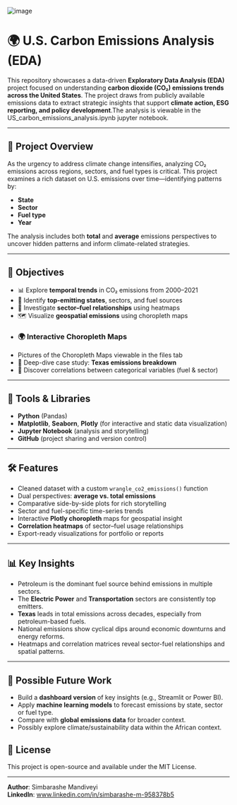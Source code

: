 

![image](https://github.com/user-attachments/assets/bc847ee3-9b45-493d-ba7d-3edc08037634)


# 🌍 U.S. Carbon Emissions Analysis (EDA)

This repository showcases a data-driven **Exploratory Data Analysis (EDA)** project focused on understanding **carbon dioxide (CO₂) emissions trends across the United States**. The project draws from publicly available emissions data to extract strategic insights that support **climate action, ESG reporting, and policy development**.The analysis is viewable in the US_carbon_emissions_analysis.ipynb jupyter notebook.

---

## 📌 Project Overview

As the urgency to address climate change intensifies, analyzing CO₂ emissions across regions, sectors, and fuel types is critical. This project examines a rich dataset on U.S. emissions over time—identifying patterns by:

- **State**
- **Sector**
- **Fuel type**
- **Year**

The analysis includes both **total** and **average** emissions perspectives to uncover hidden patterns and inform climate-related strategies.

---

## 🎯 Objectives

- 📊 Explore **temporal trends** in CO₂ emissions from 2000–2021  
- 🧭 Identify **top-emitting states**, sectors, and fuel sources  
- 🔎 Investigate **sector–fuel relationships** using heatmaps  
- 🗺️ Visualize **geospatial emissions** using choropleth maps
-  ### 🌍 Interactive Choropleth Maps
-  Pictures of the Choropleth Maps viewable in the files tab
- 📌 Deep-dive case study: **Texas emissions breakdown**  
- 🧩 Discover correlations between categorical variables (fuel & sector)

---
## 🧰 Tools & Libraries

- **Python** (Pandas)
- **Matplotlib**, **Seaborn**, **Plotly** (for interactive and static data visualization)
- **Jupyter Notebook** (analysis and storytelling)
- **GitHub** (project sharing and version control)
---

## 🛠️ Features

- Cleaned dataset with a custom `wrangle_co2_emissions()` function  
- Dual perspectives: **average vs. total emissions**  
- Comparative side-by-side plots for rich storytelling  
- Sector and fuel-specific time-series trends  
- Interactive **Plotly choropleth** maps for geospatial insight  
- **Correlation heatmaps** of sector–fuel usage relationships  
- Export-ready visualizations for portfolio or reports
---

## 📊 Key Insights

- Petroleum is the dominant fuel source behind emissions in multiple sectors.
- The **Electric Power** and **Transportation** sectors are consistently top emitters.
- **Texas** leads in total emissions across decades, especially from petroleum-based fuels.
- National emissions show cyclical dips around economic downturns and energy reforms.
- Heatmaps and correlation matrices reveal sector-fuel relationships and spatial patterns.
---

## 📌 Possible Future Work

- Build a **dashboard version** of key insights (e.g., Streamlit or Power BI).
- Apply **machine learning models** to forecast emissions by state, sector or fuel type.
- Compare with **global emissions data** for broader context.
- Possibly explore climate/sustainability data within the African context.

## 📄 License

This project is open-source and available under the MIT License.

---

**Author**: Simbarashe Mandiveyi  
**LinkedIn**: www.linkedin.com/in/simbarashe-m-958378b5  
